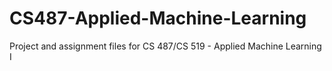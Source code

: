 # CS487-Applied-Machine-Learning
Project and assignment files for CS 487/CS 519 - Applied Machine Learning I
